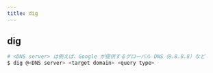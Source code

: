 ```yaml
---
title: dig
---
```


## dig
``` bash
# <DNS server> は例えば、Google が提供するグローバル DNS（8.8.8.8）など
$ dig @<DNS server> <target domain> <query type>
```
